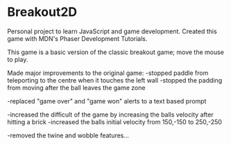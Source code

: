 # Breakout2D
Personal project to learn JavaScript and game development.
Created this game with MDN's Phaser Development Tutorials.

This game is a basic version of the classic breakout game; move the mouse to play.

Made major improvements to the original game:
  -stopped paddle from teleporting to the centre when it touches the left wall
  -stopped the padding from moving after the ball leaves the game zone

  -replaced "game over" and "game won" alerts to a text based prompt
  
  -increased the difficult of the game by increasing the balls velocity after hitting a brick
  -increased the balls initial velocity from 150,-150 to 250,-250
  
  -removed the twine and wobble features... 

